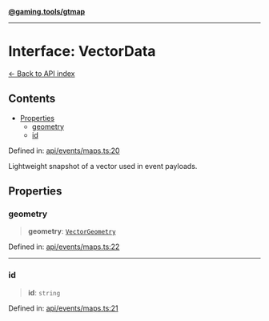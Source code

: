 [**@gaming.tools/gtmap**](README.md)

***

# Interface: VectorData

[← Back to API index](./README.md)

## Contents

- [Properties](#properties)
  - [geometry](#geometry)
  - [id](#id)

Defined in: [api/events/maps.ts:20](https://github.com/gamingtools/gt-map/blob/05d69e937e6093e14da4884825215d18bb9b0084/packages/gtmap/src/api/events/maps.ts#L20)

Lightweight snapshot of a vector used in event payloads.

## Properties

### geometry

> **geometry**: [`VectorGeometry`](TypeAlias.VectorGeometry.md)

Defined in: [api/events/maps.ts:22](https://github.com/gamingtools/gt-map/blob/05d69e937e6093e14da4884825215d18bb9b0084/packages/gtmap/src/api/events/maps.ts#L22)

***

### id

> **id**: `string`

Defined in: [api/events/maps.ts:21](https://github.com/gamingtools/gt-map/blob/05d69e937e6093e14da4884825215d18bb9b0084/packages/gtmap/src/api/events/maps.ts#L21)
